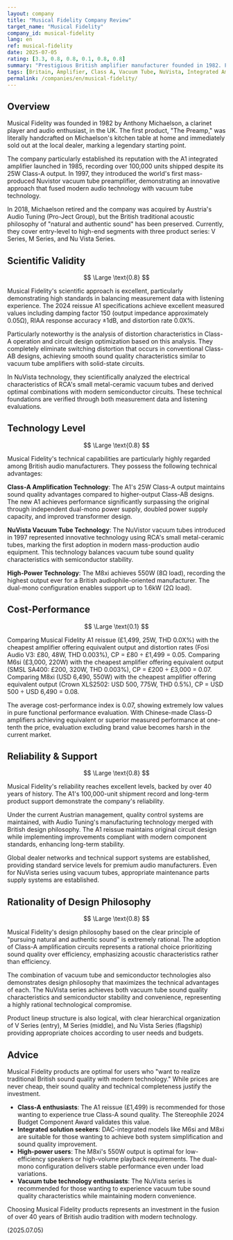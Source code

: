 ```yaml
---
layout: company
title: "Musical Fidelity Company Review"
target_name: "Musical Fidelity"
company_id: musical-fidelity
lang: en
ref: musical-fidelity
date: 2025-07-05
rating: [3.3, 0.8, 0.8, 0.1, 0.8, 0.8]
summary: "Prestigious British amplifier manufacturer founded in 1982. From founder Anthony Michaelson's first handcrafted product on his kitchen table to the 100,000-unit shipment of the A1 and revolutionary NuVista vacuum tube technology, the company has carved its name in the industry. Acquired by Austria's Audio Tuning in 2018, but maintains the British tradition of 'natural and authentic sound.' Currently offers a comprehensive lineup from entry to flagship models, led by the A1 reissue that won Stereophile's 2024 Budget Component Award."
tags: [Britain, Amplifier, Class A, Vacuum Tube, NuVista, Integrated Amplifier]
permalink: /companies/en/musical-fidelity/
---
```


## Overview

Musical Fidelity was founded in 1982 by Anthony Michaelson, a clarinet player and audio enthusiast, in the UK. The first product, "The Preamp," was literally handcrafted on Michaelson's kitchen table at home and immediately sold out at the local dealer, marking a legendary starting point.

The company particularly established its reputation with the A1 integrated amplifier launched in 1985, recording over 100,000 units shipped despite its 25W Class-A output. In 1997, they introduced the world's first mass-produced Nuvistor vacuum tube preamplifier, demonstrating an innovative approach that fused modern audio technology with vacuum tube technology.

In 2018, Michaelson retired and the company was acquired by Austria's Audio Tuning (Pro-Ject Group), but the British traditional acoustic philosophy of "natural and authentic sound" has been preserved. Currently, they cover entry-level to high-end segments with three product series: V Series, M Series, and Nu Vista Series.

## Scientific Validity

$$ \Large \text{0.8} $$

Musical Fidelity's scientific approach is excellent, particularly demonstrating high standards in balancing measurement data with listening experience. The 2024 reissue A1 specifications achieve excellent measured values including damping factor 150 (output impedance approximately 0.05Ω), RIAA response accuracy ±1dB, and distortion rate 0.0X%.

Particularly noteworthy is the analysis of distortion characteristics in Class-A operation and circuit design optimization based on this analysis. They completely eliminate switching distortion that occurs in conventional Class-AB designs, achieving smooth sound quality characteristics similar to vacuum tube amplifiers with solid-state circuits.

In NuVista technology, they scientifically analyzed the electrical characteristics of RCA's small metal-ceramic vacuum tubes and derived optimal combinations with modern semiconductor circuits. These technical foundations are verified through both measurement data and listening evaluations.

## Technology Level

$$ \Large \text{0.8} $$

Musical Fidelity's technical capabilities are particularly highly regarded among British audio manufacturers. They possess the following technical advantages:

**Class-A Amplification Technology**: The A1's 25W Class-A output maintains sound quality advantages compared to higher-output Class-AB designs. The new A1 achieves performance significantly surpassing the original through independent dual-mono power supply, doubled power supply capacity, and improved transformer design.

**NuVista Vacuum Tube Technology**: The NuVistor vacuum tubes introduced in 1997 represented innovative technology using RCA's small metal-ceramic tubes, marking the first adoption in modern mass-production audio equipment. This technology balances vacuum tube sound quality characteristics with semiconductor stability.

**High-Power Technology**: The M8xi achieves 550W (8Ω load), recording the highest output ever for a British audiophile-oriented manufacturer. The dual-mono configuration enables support up to 1.6kW (2Ω load).

## Cost-Performance

$$ \Large \text{0.1} $$

Comparing Musical Fidelity A1 reissue (£1,499, 25W, THD 0.0X%) with the cheapest amplifier offering equivalent output and distortion rates (Fosi Audio V3: £80, 48W, THD 0.003%), CP = £80 ÷ £1,499 = 0.05. Comparing M6si (£3,000, 220W) with the cheapest amplifier offering equivalent output (SMSL SA400: £200, 320W, THD 0.003%), CP = £200 ÷ £3,000 = 0.07. Comparing M8xi (USD 6,490, 550W) with the cheapest amplifier offering equivalent output (Crown XLS2502: USD 500, 775W, THD 0.5%), CP = USD 500 ÷ USD 6,490 = 0.08.

The average cost-performance index is 0.07, showing extremely low values in pure functional performance evaluation. With Chinese-made Class-D amplifiers achieving equivalent or superior measured performance at one-tenth the price, evaluation excluding brand value becomes harsh in the current market.

## Reliability & Support

$$ \Large \text{0.8} $$

Musical Fidelity's reliability reaches excellent levels, backed by over 40 years of history. The A1's 100,000-unit shipment record and long-term product support demonstrate the company's reliability.

Under the current Austrian management, quality control systems are maintained, with Audio Tuning's manufacturing technology merged with British design philosophy. The A1 reissue maintains original circuit design while implementing improvements compliant with modern component standards, enhancing long-term stability.

Global dealer networks and technical support systems are established, providing standard service levels for premium audio manufacturers. Even for NuVista series using vacuum tubes, appropriate maintenance parts supply systems are established.

## Rationality of Design Philosophy

$$ \Large \text{0.8} $$

Musical Fidelity's design philosophy based on the clear principle of "pursuing natural and authentic sound" is extremely rational. The adoption of Class-A amplification circuits represents a rational choice prioritizing sound quality over efficiency, emphasizing acoustic characteristics rather than efficiency.

The combination of vacuum tube and semiconductor technologies also demonstrates design philosophy that maximizes the technical advantages of each. The NuVista series achieves both vacuum tube sound quality characteristics and semiconductor stability and convenience, representing a highly rational technological compromise.

Product lineup structure is also logical, with clear hierarchical organization of V Series (entry), M Series (middle), and Nu Vista Series (flagship) providing appropriate choices according to user needs and budgets.

## Advice

Musical Fidelity products are optimal for users who "want to realize traditional British sound quality with modern technology." While prices are never cheap, their sound quality and technical completeness justify the investment.

- **Class-A enthusiasts**: The A1 reissue (£1,499) is recommended for those wanting to experience true Class-A sound quality. The Stereophile 2024 Budget Component Award validates this value.
- **Integrated solution seekers**: DAC-integrated models like M6si and M8xi are suitable for those wanting to achieve both system simplification and sound quality improvement.
- **High-power users**: The M8xi's 550W output is optimal for low-efficiency speakers or high-volume playback requirements. The dual-mono configuration delivers stable performance even under load variations.
- **Vacuum tube technology enthusiasts**: The NuVista series is recommended for those wanting to experience vacuum tube sound quality characteristics while maintaining modern convenience.

Choosing Musical Fidelity products represents an investment in the fusion of over 40 years of British audio tradition with modern technology.

(2025.07.05)
